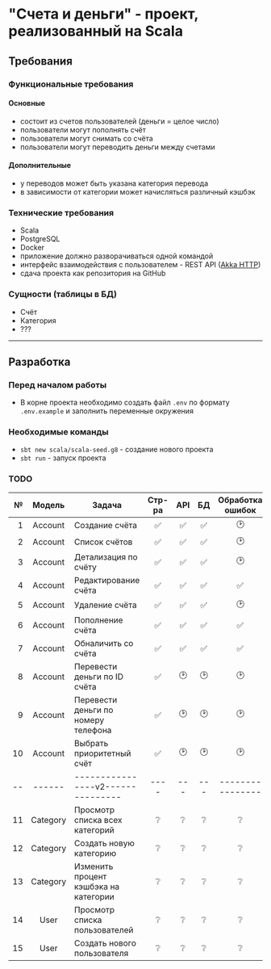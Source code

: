 # "Счета и деньги" - проект, реализованный на Scala

## Требования

### Функциональные требования

#### Основные

- состоит из счетов пользователей (деньги = целое число)
- пользователи могут пополнять счёт
- пользователи могут снимать со счёта
- пользователи могут переводить деньги между счетами

#### Дополнительные

- у переводов может быть указана категория перевода
- в зависимости от категории может начисляться различный кэшбэк

### Технические требования

- Scala
- PostgreSQL
- Docker
- приложение должно разворачиваться одной командой
- интерфейс взаимодействия с пользователем - REST API ([Akka HTTP](https://doc.akka.io/))
- сдача проекта как репозитория на GitHub

### Сущности (таблицы в БД)

- Счёт
- Категория
- ???

---

## Разработка

### Перед началом работы

- В корне проекта необходимо создать файл `.env` по формату `.env.example` и заполнить переменные окружения

### Необходимые команды

- `sbt new scala/scala-seed.g8` - создание нового проекта
- `sbt run` - запуск проекта

### TODO

|   № |  Модель  | Задача                                | Стр-ра | API | БД  | Обработка ошибок |
| --: | :------: | ------------------------------------- | :----: | :-: | :-: | :--------------: |
|   1 | Account  | Создание счёта                        |   ✅   | ✅  | ✅  |        🕑        |
|   2 | Account  | Список счётов                         |   ✅   | ✅  | ✅  |        🕑        |
|   3 | Account  | Детализация по счёту                  |   ✅   | ✅  | ✅  |        🕑        |
|   4 | Account  | Редактирование счёта                  |   ✅   | ✅  | ✅  |        ✅        |
|   5 | Account  | Удаление счёта                        |   ✅   | ✅  | ✅  |        🕑        |
|   6 | Account  | Пополнение счёта                      |   ✅   | ✅  | ✅  |        ✅        |
|   7 | Account  | Обналичить со счёта                   |   ✅   | ✅  | ✅  |        ✅        |
|   8 | Account  | Перевести деньги по ID счёта          |   ✅   | 🕑  | 🕑  |        🕑        |
|   9 | Account  | Перевести деньги по номеру телефона   |   ✅   | 🕑  | 🕑  |        🕑        |
|  10 | Account  | Выбрать приоритетный счёт             |   ✅   | 🕑  | 🕑  |        🕑        |
|  -- |  ------  | ----------------v2---------------     |  ----  | --- | --- | ---------------- |
|  11 | Category | Просмотр списка всех категорий        |   ❔   | ❔  | ❔  |        ❔        |
|  12 | Category | Создать новую категорию               |   ❔   | ❔  | ❔  |        ❔        |
|  13 | Category | Изменить процент кэшбэка на категории |   ❔   | ❔  | ❔  |        ❔        |
|  14 |   User   | Просмотр списка пользователей         |   ❔   | ❔  | ❔  |        ❔        |
|  15 |   User   | Создать нового пользователя           |   ❔   | ❔  | ❔  |        ❔        |
